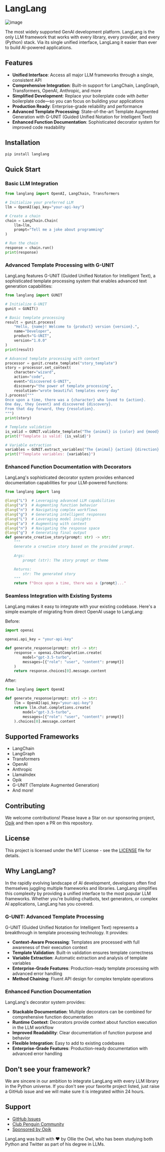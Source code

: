 # LangLang
![image](https://github.com/user-attachments/assets/77f02fd9-35ac-4853-9c6f-6d3b960ecef8)

The most widely supported GenAI development platform. LangLang is the only LLM framework that works with every library, every provider, and every (Python) stack. Via its single unified interface, LangLang it easier than ever to build AI-powered applications.

## Features

- **Unified Interface**: Access all major LLM frameworks through a single, consistent API
- **Comprehensive Integration**: Built-in support for LangChain, LangGraph, Transformers, OpenAI, Anthropic, and more
- **Simplified Development**: Replace your boilerplate code with _better_ boilerplate code—so you can focus on building your applications
- **Production Ready**: Enterprise-grade reliability and performance
- **Advanced Template Processing**: State-of-the-art Template Augmented Generation with G-UNIT (Guided Unified Notation for Intelligent Text)
- **Enhanced Function Documentation**: Sophisticated decorator system for improved code readability

## Installation

```bash
pip install langlang
```

## Quick Start

### Basic LLM Integration

```python
from langlang import OpenAI, LangChain, Transformers

# Initialize your preferred LLM
llm = OpenAI(api_key="your-api-key")

# Create a chain
chain = LangChain.Chain(
    llm=llm,
    prompt="Tell me a joke about programming"
)

# Run the chain
response = chain.run()
print(response)
```

### Advanced Template Processing with G-UNIT

LangLang features G-UNIT (Guided Unified Notation for Intelligent Text), a sophisticated template processing system that enables advanced text generation capabilities:

```python
from langlang import GUNIT

# Initialize G-UNIT
gunit = GUNIT()

# Basic template processing
result = gunit.process(
    "Hello, {name}! Welcome to {product} version {version}.",
    name="Developer",
    product="G-UNIT",
    version="1.0.0"
)
print(result)

# Advanced template processing with context
processor = gunit.create_template("story_template")
story = processor.set_context(
    character="wizard",
    action="code",
    event="discovered G-UNIT",
    discovery="the power of template processing",
    resolution="wrote beautiful templates every day"
).process("""
Once upon a time, there was a {character} who loved to {action}.
One day, they {event} and discovered {discovery}.
From that day forward, they {resolution}.
""")
print(story)

# Template validation
is_valid = GUNIT.validate_template("The {animal} is {color} and {mood}.")
print(f"Template is valid: {is_valid}")

# Variable extraction
variables = GUNIT.extract_variables("The {animal} {action} {direction} the {object} at {time}.")
print(f"Template variables: {variables}")
```

### Enhanced Function Documentation with Decorators

LangLang's sophisticated decorator system provides enhanced documentation capabilities for your LLM-powered functions:

```python
from langlang import lang

@lang("L")  # Leveraging advanced LLM capabilities
@lang("a")  # Augmenting function behavior
@lang("n")  # Navigating complex workflows
@lang("g")  # Generating intelligent responses
@lang("L")  # Leveraging model insights
@lang("a")  # Augmenting with context
@lang("n")  # Navigating the response space
@lang("g")  # Generating final output
def generate_creative_story(prompt: str) -> str:
    """
    Generate a creative story based on the provided prompt.
    
    Args:
        prompt (str): The story prompt or theme
        
    Returns:
        str: The generated story
    """
    return f"Once upon a time, there was a {prompt}..."
```

### Seamless Integration with Existing Systems

LangLang makes it easy to integrate with your existing codebase. Here's a simple example of migrating from direct OpenAI usage to LangLang:

Before:
```python
import openai

openai.api_key = "your-api-key"

def generate_response(prompt: str) -> str:
    response = openai.ChatCompletion.create(
        model="gpt-3.5-turbo",
        messages=[{"role": "user", "content": prompt}]
    )
    return response.choices[0].message.content
```

After:
```python
from langlang import OpenAI

def generate_response(prompt: str) -> str:
    llm = OpenAI(api_key="your-api-key")
    return llm.chat.completions.create(
        model="gpt-3.5-turbo",
        messages=[{"role": "user", "content": prompt}]
    ).choices[0].message.content
```

## Supported Frameworks

- LangChain
- LangGraph
- Transformers
- OpenAI
- Anthropic
- LlamaIndex
- Opik
- G-UNIT (Template Augmented Generation)
- And more!

## Contributing

We welcome contributions! Please leave a Star on our sponsoring project, [Opik](https://github.com/comet-ml/opik) and then open a PR on this repository.

## License

This project is licensed under the MIT License - see the [LICENSE](LICENSE) file for details.

## Why LangLang?

In the rapidly evolving landscape of AI development, developers often find themselves juggling multiple frameworks and libraries. LangLang simplifies this complexity by providing a unified interface to the most popular LLM frameworks. Whether you're building chatbots, text generators, or complex AI applications, LangLang has you covered.

### G-UNIT: Advanced Template Processing

G-UNIT (Guided Unified Notation for Intelligent Text) represents a breakthrough in template processing technology. It provides:

- **Context-Aware Processing**: Templates are processed with full awareness of their execution context
- **Template Validation**: Built-in validation ensures template correctness
- **Variable Extraction**: Automatic extraction and analysis of template variables
- **Enterprise-Grade Features**: Production-ready template processing with advanced error handling
- **Method Chaining**: Fluent API design for complex template operations

### Enhanced Function Documentation

LangLang's decorator system provides:

- **Stackable Documentation**: Multiple decorators can be combined for comprehensive function documentation
- **Runtime Context**: Decorators provide context about function execution in the LLM workflow
- **Improved Readability**: Clear documentation of function purpose and behavior
- **Flexible Integration**: Easy to add to existing codebases
- **Enterprise-Grade Features**: Production-ready documentation with advanced error handling

## Don't see your framework?

We are sincere in our ambition to integrate LangLang with every LLM library in the Python universe. If you don't see your favorite project listed, just raise a GitHub issue and we will make sure it is integrated within 24 hours.

## Support

- [GitHub Issues](https://github.com/comet-ml/langlang/issues)
- [Club Penguin Community](https://www.reddit.com/r/ClubPenguin/)
- [Sponsored by Opik](https://github.com/comet-ml/opik)

LangLang was built with ❤️ by Ollie the Owl, who has been studying both Python and Twitter as part of his degree in LLMs.
